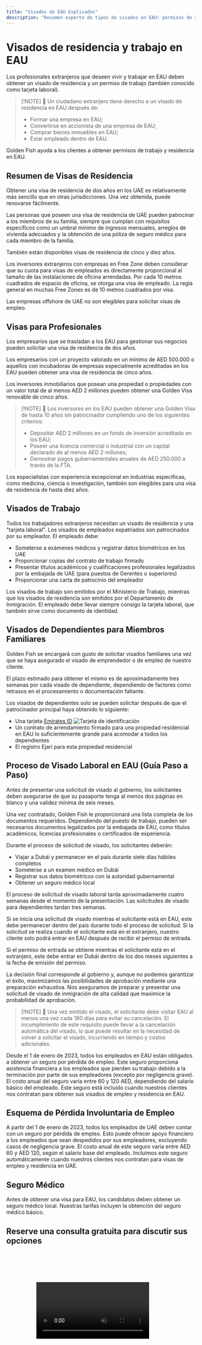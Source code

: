 ```yaml
---
title: "Visados de EAU Explicados"
description: "Resumen experto de tipos de visados en EAU: permisos de residencia, visados de trabajo y visados de dependientes. Todo lo que necesita saber sobre requisitos y tramitación."
---
```


# Visados de residencia y trabajo en EAU

Los profesionales extranjeros que deseen vivir y trabajar en EAU deben obtener un visado de residencia y un permiso de trabajo (también conocido como tarjeta laboral).

> [!NOTE] 💚 Un ciudadano extranjero tiene derecho a un visado de residencia en EAU después de:
>
> - Formar una empresa en EAU;
> - Convertirse en accionista de una empresa de EAU;
> - Comprar bienes inmuebles en EAU;
> - Estar empleado dentro de EAU.

Golden Fish ayuda a los clientes a obtener permisos de trabajo y residencia en EAU.

## Resumen de Visas de Residencia

Obtener una visa de residencia de dos años en los UAE es relativamente más sencillo que en otras jurisdicciones. Una vez obtenida, puede renovarse fácilmente.

Las personas que poseen una visa de residencia de UAE pueden patrocinar a los miembros de su familia, siempre que cumplan con requisitos específicos como un umbral mínimo de ingresos mensuales, arreglos de vivienda adecuados y la obtención de una póliza de seguro médico para cada miembro de la familia.

También están disponibles visas de residencia de cinco y diez años.

Los inversores extranjeros con empresas en Free Zone deben considerar que su cuota para visas de empleados es directamente proporcional al tamaño de las instalaciones de oficina arrendadas. Por cada 10 metros cuadrados de espacio de oficina, se otorga una visa de empleado. La regla general en muchas Free Zones es de 10 metros cuadrados por visa.

Las empresas offshore de UAE no son elegibles para solicitar visas de empleo.

## Visas para Profesionales

Los empresarios que se trasladan a los EAU para gestionar sus negocios pueden solicitar una visa de residencia de dos años.

Los empresarios con un proyecto valorado en un mínimo de AED 500.000 o aquellos con incubadoras de empresas especialmente acreditadas en los EAU pueden obtener una visa de residencia de cinco años.

Los inversores inmobiliarios que posean una propiedad o propiedades con un valor total de al menos AED 2 millones pueden obtener una Golden Visa renovable de cinco años.

> [!NOTE] 💚 Los inversores en los EAU pueden obtener una Golden Visa de hasta 10 años sin patrocinador cumpliendo uno de los siguientes criterios:
>
> - Depositar AED 2 millones en un fondo de inversión acreditado en los EAU;
> - Poseer una licencia comercial o industrial con un capital declarado de al menos AED 2 millones;
> - Demostrar pagos gubernamentales anuales de AED 250.000 a través de la FTA.

Los especialistas con experiencia excepcional en industrias específicas, como medicina, ciencia o investigación, también son elegibles para una visa de residencia de hasta diez años.

## Visados de Trabajo

Todos los trabajadores extranjeros necesitan un visado de residencia y una "tarjeta laboral". Los visados de empleados expatriados son patrocinados por su empleador. El empleado debe:

- Someterse a exámenes médicos y registrar datos biométricos en los UAE
- Proporcionar copias del contrato de trabajo firmado
- Presentar títulos académicos y cualificaciones profesionales legalizados por la embajada de UAE (para puestos de Gerentes o superiores)
- Proporcionar una carta de patrocinio del empleador

Los visados de trabajo son emitidos por el Ministerio de Trabajo, mientras que los visados de residencia son emitidos por el Departamento de Inmigración. El empleado debe llevar siempre consigo la tarjeta laboral, que también sirve como documento de identidad.

## Visados de Dependientes para Miembros Familiares

Golden Fish se encargará con gusto de solicitar visados familiares una vez que se haya asegurado el visado de emprendedor o de empleo de nuestro cliente.

El plazo estimado para obtener el mismo es de aproximadamente tres semanas por cada visado de dependiente, dependiendo de factores como retrasos en el procesamiento o documentación faltante.

Los visados de dependientes solo se pueden solicitar después de que el patrocinador principal haya obtenido lo siguiente:

- Una tarjeta [Emirates ID](https://u.ae/en/information-and-services/visa-and-emirates-id/emirates-id) ![Tarjeta de identificación](/img/ILONMASKID.webp)
- Un contrato de arrendamiento firmado para una propiedad residencial en EAU lo suficientemente grande para acomodar a todos los dependientes
- El registro Ejari para esta propiedad residencial

## Proceso de Visado Laboral en EAU (Guía Paso a Paso)

Antes de presentar una solicitud de visado al gobierno, los solicitantes deben asegurarse de que su pasaporte tenga al menos dos páginas en blanco y una validez mínima de seis meses.

Una vez contratado, Golden Fish le proporcionará una lista completa de los documentos requeridos. Dependiendo del puesto de trabajo, pueden ser necesarios documentos legalizados por la embajada de EAU, como títulos académicos, licencias profesionales o certificados de experiencia.

Durante el proceso de solicitud de visado, los solicitantes deberán:

- Viajar a Dubái y permanecer en el país durante siete días hábiles completos
- Someterse a un examen médico en Dubái
- Registrar sus datos biométricos con la autoridad gubernamental
- Obtener un seguro médico local

El proceso de solicitud de visado laboral tarda aproximadamente cuatro semanas desde el momento de la presentación. Las solicitudes de visado para dependientes tardan tres semanas.

Si se inicia una solicitud de visado mientras el solicitante está en EAU, este debe permanecer dentro del país durante todo el proceso de solicitud. Si la solicitud se realiza cuando el solicitante está en el extranjero, nuestro cliente solo podrá entrar en EAU después de recibir el permiso de entrada.

Si el permiso de entrada se obtiene mientras el solicitante está en el extranjero, este debe entrar en Dubái dentro de los dos meses siguientes a la fecha de emisión del permiso.

La decisión final corresponde al gobierno y, aunque no podemos garantizar el éxito, maximizamos las posibilidades de aprobación mediante una preparación exhaustiva. Nos aseguramos de preparar y presentar una solicitud de visado de inmigración de alta calidad que maximice la probabilidad de aprobación.

> [!NOTE] 💚 Una vez emitido el visado, el solicitante debe visitar EAU al menos una vez cada 180 días para evitar su cancelación.
> El incumplimiento de este requisito puede llevar a la cancelación automática del visado, lo que puede resultar en la necesidad de volver a solicitar el visado, incurriendo en tiempo y costos adicionales.

Desde el 1 de enero de 2023, todos los empleados en EAU están obligados a obtener un seguro por pérdida de empleo. Este seguro proporciona asistencia financiera a los empleados que pierden su trabajo debido a la terminación por parte de sus empleadores (excepto por negligencia grave). El costo anual del seguro varía entre 60 y 120 AED, dependiendo del salario básico del empleado. Este seguro está incluido cuando nuestros clientes nos contratan para obtener sus visados de empleo y residencia en EAU.

## Esquema de Pérdida Involuntaria de Empleo

A partir del 1 de enero de 2023, todos los empleados de UAE deben contar con un seguro por pérdida de empleo. Esto puede ofrecer apoyo financiero a los empleados que sean despedidos por sus empleadores, excluyendo casos de negligencia grave. El costo anual de este seguro varía entre AED 60 y AED 120, según el salario base del empleado. Incluimos este seguro automáticamente cuando nuestros clientes nos contratan para visas de empleo y residencia en UAE.

## Seguro Médico

Antes de obtener una visa para EAU, los candidatos deben obtener un seguro médico local. Nuestras tarifas incluyen la obtención del seguro médico básico.

## Reserve una consulta gratuita para discutir sus opciones

<video  autoplay muted playsinline style="padding: 80px" >
  <source src="/video/iStock-2185914135.mp4" type="video/mp4">
</video>

<ContactFormModal formName="Employment Visa [guide]" buttonText="Obtener una consulta gratuita" :services="[
    '💼 Employment Visa + Labor Card',
    '👨‍💼 Entrepreneur Visa (2 años)',
    '🏢 Free Zone Company Visa',
    '👨‍👩‍👧‍👦 Visa de Dependientes Familiares',
    '💳 Solicitud de Emirates ID',
    '💵 Salario mensual superior a AED 30K',
    '💰 Elegibilidad para Golden Visa',
    '❓ Otros Servicios de Visas',
    ]"/>